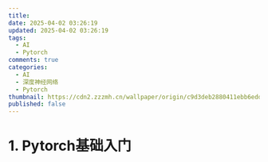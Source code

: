 ```yaml
---
title: 
date: 2025-04-02 03:26:19
updated: 2025-04-02 03:26:19
tags:
  - AI
  - Pytorch
comments: true
categories:
  - AI
  - 深度神经网络
  - Pytorch
thumbnail: https://cdn2.zzzmh.cn/wallpaper/origin/c9d3deb2880411ebb6edd017c2d2eca2.jpg/fhd?auth_key=1749052800-a9d6db4059f59d93c3c9dff4b20c7e6a2df84469-0-35c08989d321e4c3922b114201dfd79b
published: false
---
```

# 1. Pytorch基础入门

